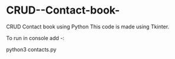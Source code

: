 # CRUD--Contact-book-
 CRUD Contact book using Python
This code is made using Tkinter. 

To run in console add -:

python3 contacts.py 
